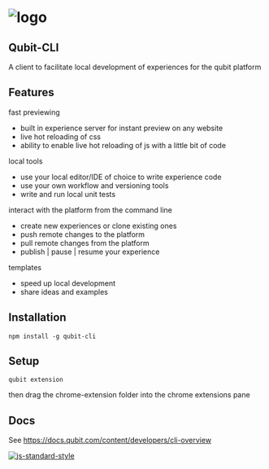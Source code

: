 # ![logo](https://user-images.githubusercontent.com/640611/32888373-fbdc7134-cabe-11e7-9b0e-027a49cef8bf.png)

## Qubit-CLI

A client to facilitate local development of experiences for the qubit platform

## Features

fast previewing
- built in experience server for instant preview on any website
- live hot reloading of css
- ability to enable live hot reloading of js with a little bit of code

local tools
- use your local editor/IDE of choice to write experience code
- use your own workflow and versioning tools
- write and run local unit tests

interact with the platform from the command line
- create new experiences or clone existing ones
- push remote changes to the platform
- pull remote changes from the platform
- publish | pause | resume your experience

templates
- speed up local development
- share ideas and examples

## Installation

`npm install -g qubit-cli`

## Setup

```
qubit extension
```
then drag the chrome-extension folder into the chrome extensions pane

## Docs
See https://docs.qubit.com/content/developers/cli-overview

[![js-standard-style](https://img.shields.io/badge/code%20style-standard-brightgreen.svg)](http://standardjs.com/)
